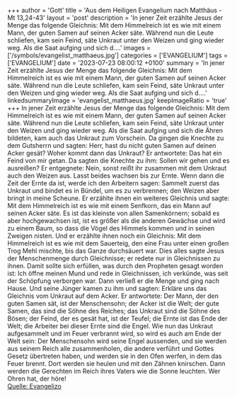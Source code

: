 +++
author = 'Gott'
title = 'Aus dem Heiligen Evangelium nach Matthäus - Mt 13,24-43'
layout = 'post'
description = 'In jener Zeit erzählte Jesus der Menge das folgende Gleichnis: Mit dem Himmelreich ist es wie mit einem Mann, der guten Samen auf seinen Acker säte. Während nun die Leute schliefen, kam sein Feind, säte Unkraut unter den Weizen und ging wieder weg. Als die Saat aufging und sich d....'
images = ['/symbols/evangelist_matthaeus.jpg']
categories = ['EVANGELIUM']
tags = ['EVANGELIUM']
date = '2023-07-23 08:00:12 +0100'
summary = 'In jener Zeit erzählte Jesus der Menge das folgende Gleichnis: Mit dem Himmelreich ist es wie mit einem Mann, der guten Samen auf seinen Acker säte. Während nun die Leute schliefen, kam sein Feind, säte Unkraut unter den Weizen und ging wieder weg. Als die Saat aufging und sich d....'
linkedsummaryImage = 'evangelist_matthaeus.jpg'
keepImageRatio = 'true'
+++
In jener Zeit erzählte Jesus der Menge das folgende Gleichnis: Mit dem Himmelreich ist es wie mit einem Mann, der guten Samen auf seinen Acker säte.
Während nun die Leute schliefen, kam sein Feind, säte Unkraut unter den Weizen und ging wieder weg.
Als die Saat aufging und sich die Ähren bildeten, kam auch das Unkraut zum Vorschein.<!--more-->
Da gingen die Knechte zu dem Gutsherrn und sagten: Herr, hast du nicht guten Samen auf deinen Acker gesät? Woher kommt dann das Unkraut?
Er antwortete: Das hat ein Feind von mir getan. Da sagten die Knechte zu ihm: Sollen wir gehen und es ausreißen?
Er entgegnete: Nein, sonst reißt ihr zusammen mit dem Unkraut auch den Weizen aus.
Lasst beides wachsen bis zur Ernte. Wenn dann die Zeit der Ernte da ist, werde ich den Arbeitern sagen: Sammelt zuerst das Unkraut und bindet es in Bündel, um es zu verbrennen; den Weizen aber bringt in meine Scheune.
Er erzählte ihnen ein weiteres Gleichnis und sagte: Mit dem Himmelreich ist es wie mit einem Senfkorn, das ein Mann auf seinen Acker säte.
Es ist das kleinste von allen Samenkörnern; sobald es aber hochgewachsen ist, ist es größer als die anderen Gewächse und wird zu einem Baum, so dass die Vögel des Himmels kommen und in seinen Zweigen nisten.
Und er erzählte ihnen noch ein Gleichnis: Mit dem Himmelreich ist es wie mit dem Sauerteig, den eine Frau unter einen großen Trog Mehl mischte, bis das Ganze durchsäuert war.
Dies alles sagte Jesus der Menschenmenge durch Gleichnisse; er redete nur in Gleichnissen zu ihnen.
Damit sollte sich erfüllen, was durch den Propheten gesagt worden ist: Ich öffne meinen Mund und rede in Gleichnissen, ich verkünde, was seit der Schöpfung verborgen war.
Dann verließ er die Menge und ging nach Hause. Und seine Jünger kamen zu ihm und sagten: Erkläre uns das Gleichnis vom Unkraut auf dem Acker.
Er antwortete: Der Mann, der den guten Samen sät, ist der Menschensohn;
der Acker ist die Welt; der gute Samen, das sind die Söhne des Reiches; das Unkraut sind die Söhne des Bösen;
der Feind, der es gesät hat, ist der Teufel; die Ernte ist das Ende der Welt; die Arbeiter bei dieser Ernte sind die Engel.
Wie nun das Unkraut aufgesammelt und im Feuer verbrannt wird, so wird es auch am Ende der Welt sein:
Der Menschensohn wird seine Engel aussenden, und sie werden aus seinem Reich alle zusammenholen, die andere verführt und Gottes Gesetz übertreten haben,
und werden sie in den Ofen werfen, in dem das Feuer brennt. Dort werden sie heulen und mit den Zähnen knirschen.
Dann werden die Gerechten im Reich ihres Vaters wie die Sonne leuchten. Wer Ohren hat, der höre!<br> [Quelle: Evangelizo](https://evangeliumtagfuertag.org/DE/gospel)